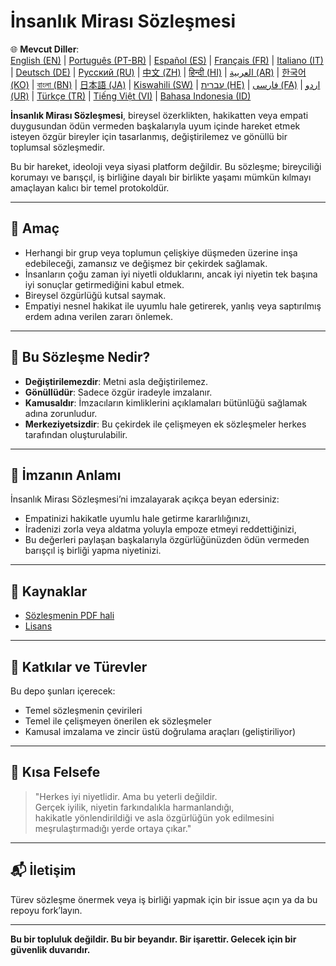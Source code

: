 # İnsanlık Mirası Sözleşmesi

🌐 **Mevcut Diller**:  
[English (EN)](./index.md) | [Português (PT-BR)](./README_pt-BR.md) | [Español (ES)](./README_es.md) | [Français (FR)](./README_fr.md) | [Italiano (IT)](./README_it.md) | [Deutsch (DE)](./README_de.md) | [Русский (RU)](./README_ru.md) | [中文 (ZH)](./README_zh.md) | [हिन्दी (HI)](./README_hi.md) | [العربية (AR)](./README_ar.md) | [한국어 (KO)](./README_ko.md) | [বাংলা (BN)](./README_bn.md) | [日本語 (JA)](./README_ja.md) | [Kiswahili (SW)](./README_sw.md) | [עברית (HE)](./README_he.md) | [فارسی (FA)](./README_fa.md) | [اردو (UR)](./README_ur.md) | [Türkçe (TR)](./README_tr.md) | [Tiếng Việt (VI)](./README_vi.md) | [Bahasa Indonesia (ID)](./README_id.md)

**İnsanlık Mirası Sözleşmesi**, bireysel özerklikten, hakikatten veya empati duygusundan ödün vermeden başkalarıyla uyum içinde hareket etmek isteyen özgür bireyler için tasarlanmış, değiştirilemez ve gönüllü bir toplumsal sözleşmedir.

Bu bir hareket, ideoloji veya siyasi platform değildir. Bu sözleşme; bireyciliği korumayı ve barışçıl, iş birliğine dayalı bir birlikte yaşamı mümkün kılmayı amaçlayan kalıcı bir temel protokoldür.

---

## 🌱 Amaç

- Herhangi bir grup veya toplumun çelişkiye düşmeden üzerine inşa edebileceği, zamansız ve değişmez bir çekirdek sağlamak.
- İnsanların çoğu zaman iyi niyetli olduklarını, ancak iyi niyetin tek başına iyi sonuçlar getirmediğini kabul etmek.
- Bireysel özgürlüğü kutsal saymak.
- Empatiyi nesnel hakikat ile uyumlu hale getirerek, yanlış veya saptırılmış erdem adına verilen zararı önlemek.

---

## 📜 Bu Sözleşme Nedir?

- **Değiştirilemezdir**: Metni asla değiştirilemez.
- **Gönüllüdür**: Sadece özgür iradeyle imzalanır.
- **Kamusaldır**: İmzacıların kimliklerini açıklamaları bütünlüğü sağlamak adına zorunludur.
- **Merkeziyetsizdir**: Bu çekirdek ile çelişmeyen ek sözleşmeler herkes tarafından oluşturulabilir.

---

## 🔏 İmzanın Anlamı

İnsanlık Mirası Sözleşmesi’ni imzalayarak açıkça beyan edersiniz:

- Empatinizi hakikatle uyumlu hale getirme kararlılığınızı,
- İradenizi zorla veya aldatma yoluyla empoze etmeyi reddettiğinizi,
- Bu değerleri paylaşan başkalarıyla özgürlüğünüzden ödün vermeden barışçıl iş birliği yapma niyetinizi.

---

## 📎 Kaynaklar

- [Sözleşmenin PDF hali](./assets/pdfs/Insanlik_Mirasi_Sozlesmesi.pdf)
- [Lisans](./LICENSE)

---

## 🤝 Katkılar ve Türevler

Bu depo şunları içerecek:

- Temel sözleşmenin çevirileri
- Temel ile çelişmeyen önerilen ek sözleşmeler
- Kamusal imzalama ve zincir üstü doğrulama araçları (geliştiriliyor)

---

## 🧠 Kısa Felsefe

> "Herkes iyi niyetlidir. Ama bu yeterli değildir.  
> Gerçek iyilik, niyetin farkındalıkla harmanlandığı,  
> hakikatle yönlendirildiği ve asla özgürlüğün yok edilmesini meşrulaştırmadığı yerde ortaya çıkar."

---

## 📬 İletişim

Türev sözleşme önermek veya iş birliği yapmak için bir issue açın ya da bu repoyu fork’layın.

---

**Bu bir topluluk değildir. Bu bir beyandır. Bir işarettir. Gelecek için bir güvenlik duvarıdır.**

